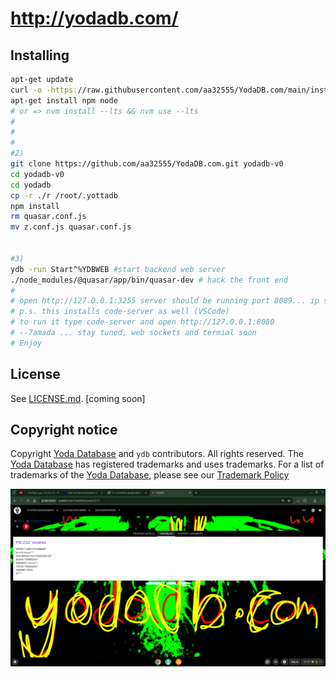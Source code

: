 # http://yodadb.com/
## Installing
```sh
apt-get update
curl -o -https://raw.githubusercontent.com/aa32555/YodaDB.com/main/install.sh | bash
apt-get install npm node 
# or => nvm install --lts && nvm use --lts
#
#
#
#2)
git clone https://github.com/aa32555/YodaDB.com.git yodadb-v0
cd yodadb-v0
cd yodadb
cp -r ./r /root/.yottadb
npm install
rm quasar.conf.js
mv z.conf.js quasar.conf.js


#3)
ydb -run Start^%YDBWEB #start backend web server
./node_modules/@quasar/app/bin/quasar-dev # hack the front end
#
# open http://127.0.0.1:3255 server should be running port 8089... ip should be localhost
# p.s. this installs code-server as well (VSCode)
# to run it type code-server and open http://127.0.0.1:8080
# --7amada ... stay tuned, web sockets and termial soon  
# Enjoy 
```



## License

See [LICENSE.md](./LICENSE.md). [coming soon]

## Copyright notice

Copyright [Yoda Database](https://yodadb.com) and `ydb` contributors. All rights reserved. The [Yoda Database](https://yodadb.com) has registered trademarks and uses trademarks.  For a list of trademarks of the [Yoda Database](https://yodadb.com), please see our [Trademark Policy](http://yodadb.com/)


![megif](https://raw.githubusercontent.com/aa32555/YodaDB.com/main/aa.gif)
